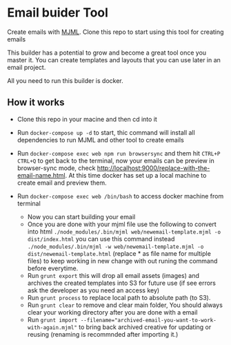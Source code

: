# Email buider Tool

Create emails with [MJML](https://mjml.io/documentation). Clone this repo to start using this tool for creating emails

This builder has a potential to grow and become a great tool once you master it. You can create templates and layouts that you can use later in an email project.

All you need to run this builder is docker.

## How it works

- Clone this repo in your macine and then cd into it
- Run ```docker-compose up -d``` to start, thic command will install all dependencies to run MJML and other tool to create emails
- Run ```docker-compose exec web npm run browsersync``` and them hit ```CTRL+P CTRL+Q``` to get back to the terminal, now your emails can be preview in browser-sync mode, check [http://localhost:9000/replace-with-the-email-name.html](http://localhost:9000/replace-with-the-email-name.html). At this time docker has set up a local machine to create email and preview them.
- Run ```docker-compose exec web /bin/bash``` to access docker machine from terminal

	* Now you can start building your email
	* Once you are done with your mjml file use the following to convert into html ```./node_modules/.bin/mjml web/newemail-template.mjml -o dist/index.html``` you can use this command instead ```./node_modules/.bin/mjml -w web/newemail-template.mjml -o dist/newemail-template.html``` (replace * as file name for multiple files) to keep working in new change with out runing the command before everytime.
	* Run ```grunt export``` this will drop all email assets (images) and archives the created templates into S3 for future use (if see errors ask the developer as you need an access key)
	* Run ```grunt process``` to replace local path to absolute path (to S3).
	* Run ```grunt clear``` to remove and clear main folder, You should always clear your working directory after you are done with a email
	* Run ```grunt import --filename="archived-email-you-want-to-work-with-again.mjml"``` to bring back archived creative for updating or reusing (renaming is recommnded after importing it.)
